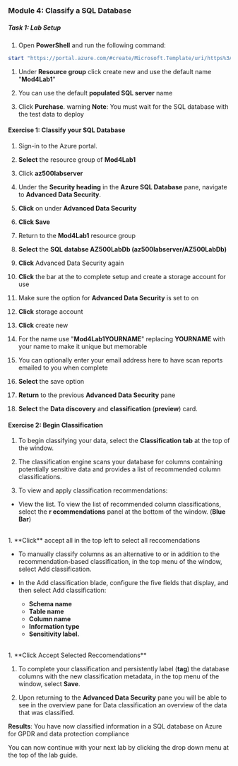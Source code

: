 



### Module 4: Classify a SQL Database 

##### Task 1: Lab Setup

1.  Open **PowerShell** and run the following command:

 ```powershell
start "https://portal.azure.com/#create/Microsoft.Template/uri/https%3A%2F%2Fraw.githubusercontent.com%2FGoDeploy%2FAZ500%2Fmaster%2FAZ500%20Mod4%20Lab%201%2Fazuredeploy.json" 
 ```

1.  Under **Resource group** click create new and use the default name "**Mod4Lab1**"

1.  You can use the default **populated SQL server** name

1.  Click **Purchase**. 
warning
**Note**: You must wait for the SQL database with the test data to deploy


#### Exercise 1: Classify your SQL Database

1.  Sign-in to the Azure portal.

1.  **Select** the resource group of **Mod4Lab1**

1.  Click **az500labserver**

1.  Under the **Security heading** in the **Azure SQL Database** pane, navigate to **Advanced Data Security**.

1.  **Click** on under **Advanced Data Security**

1.  **Click Save**

1.  Return to the **Mod4Lab1** resource group

1.  **Select** the **SQL databse AZ500LabDb (az500labserver/AZ500LabDb)**

1.  **Click** Advanced Data Security again 

1.  **Click** the bar at the to complete setup and create a storage account for use

1.  Make sure the option for **Advanced Data Security** is set to on 

1.  **Click** storage account

1.  **Click** create new

1.  For the name use "**Mod4Lab1YOURNAME**" replacing **YOURNAME** with your name to make it unique but memorable

1.  You can optionally enter your email address here to have scan reports emailed to you when complete

1.  **Select** the save option

1.  **Return** to the previous **Advanced Data Security** pane

1.  **Select** the **Data discovery** and **classification** (**preview**) card.

#### Exercise 2: Begin Classification

1.  To begin classifying your data, select the **Classification tab** at the top of the window.

1.  The classification engine scans your database for columns containing potentially sensitive data and provides a list of recommended column classifications.

1.  To view and apply classification recommendations:

   - View the list. To view the list of recommended column classifications, select the **r ecommendations** panel at the bottom of the window. (**Blue Bar**)   
   <br/>
1.  **Click** accept all in the top left to select all reccomendations

  - To manually classify columns as an alternative to or in addition to the recommendation-based classification, in the top menu of the window, select Add classification.

  - In the Add classification blade, configure the five fields that display, and then select Add classification:
     - **Schema name**
     - **Table name**
     - **Column name**
     - **Information type**
     - **Sensitivity label.**
<br/>
1.  **Click Accept Selected Reccomendations**

1.  To complete your classification and persistently label (**tag**) the database columns with the new classification metadata, in the top menu of the window, select **Save**. 

1.  Upon returning to the **Advanced Data Security** pane you will be able to see in the overview pane for Data classification an overview of the data that was classified.


**Results**: You have now classified information in a SQL database on Azure for GPDR and data protection compliance



You can now continue with your next lab by clicking the drop down menu at the top of the lab guide.



